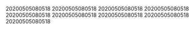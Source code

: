 20200505080518
20200505080518
20200505080518
20200505080518
20200505080518
20200505080518
20200505080518
20200505080518
20200505080518
